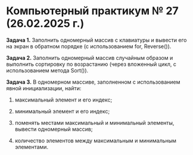 # Компьютерный практикум № 27 (26.02.2025 г.)
**Задача 1.** Заполнить одномерный массив с клавиатуры и вывести его на экран в обратном порядке (с использованием for, Reverse()).

**Задача 2.** Заполнить одномерный массив случайным образом и выполнить сортировку по возрастанию (через вложенный цикл, с использованием метода Sort()).

**Задача 3.** В одномерном массиве, заполненном с использованием явной инициализации, найти:

1. максимальный элемент и его индекс;

2. минимальный элемент и его индекс;

3. поменять местами максимальный и минимальный элементы, вывести одномерный массив;

4. количество элементов между максимальным и минимальным элементами.

